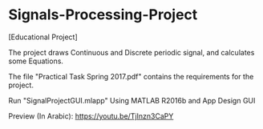 # Signals-Processing-Project 
[Educational Project]

The project draws Continuous and Discrete periodic signal, and calculates some Equations.

The file "Practical Task Spring 2017.pdf" contains the requirements for the project.

Run "SignalProjectGUI.mlapp" Using MATLAB R2016b and App Design GUI

Preview (In Arabic): https://youtu.be/TjInzn3CaPY  
